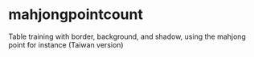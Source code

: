 # mahjongpointcount
Table training with border, background, and shadow, using the mahjong point for instance (Taiwan version)

